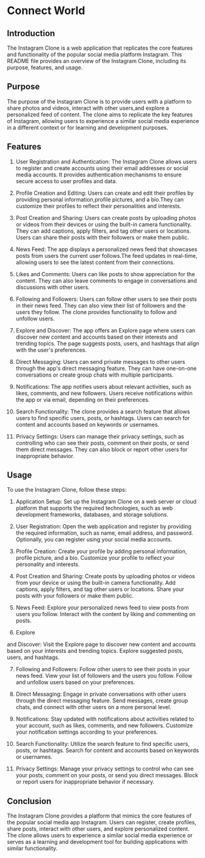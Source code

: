 # Connect World

## Introduction
The Instagram Clone is a web application that replicates the core features and functionality of the popular social media platform Instagram. This README file provides an overview of the Instagram Clone, including its purpose, features, and usage.

## Purpose
The purpose of the Instagram Clone is to provide users with a platform to share photos and videos, interact with other users,and explore a personalized feed of content. The clone aims to replicate the key features of Instagram, allowing users to experience a similar social media experience in a different context or for learning and development purposes.

## Features
1. User Registration and Authentication: The Instagram Clone allows users to register and create accounts using their email addresses or social media accounts. It provides authentication mechanisms to ensure secure access to user profiles and data.

2. Profile Creation and Editing: Users can create and edit their profiles by providing personal information,profile pictures, and a bio.They can customize their profiles to reflect their personalities and interests.

3. Post Creation and Sharing: Users can create posts by uploading photos or videos from their devices or using the built-in camera functionality. They can add captions, apply filters, and tag other users or locations. Users can share their posts with their followers or make them public.

4. News Feed: The app displays a personalized news feed that showcases posts from users the current user follows.The feed updates in real-time, allowing users to see the latest content from their connections.

5. Likes and Comments: Users can like posts to show appreciation for the content. They can also leave comments to engage in conversations and discussions with other users.

6. Following and Followers: Users can follow other users to see their posts in their news feed. They can also view their list of followers and the users they follow. The clone provides functionality to follow and unfollow users.

7. Explore and Discover: The app offers an Explore page where users can discover new content and accounts based on their interests and trending topics. The page suggests posts, users, and hashtags that align with the user's preferences.

8. Direct Messaging: Users can send private messages to other users through the app's direct messaging feature. They can have one-on-one conversations or create group chats with multiple participants.

9. Notifications: The app notifies users about relevant activities, such as likes, comments, and new followers. Users receive notifications within the app or via email, depending on their preferences.

10. Search Functionality: The clone provides a search feature that allows users to find specific users, posts, or hashtags. Users can search for content and accounts based on keywords or usernames.

11. Privacy Settings: Users can manage their privacy settings, such as controlling who can see their posts, comment on their posts, or send them direct messages. They can also block or report other users for inappropriate behavior.

## Usage
To use the Instagram Clone, follow these steps:

1. Application Setup: Set up the Instagram Clone on a web server or cloud platform that supports the required technologies, such as web development frameworks, databases, and storage solutions.

2. User Registration: Open the web application and register by providing the required information, such as name, email address, and password. Optionally, you can register using your social media accounts.

3. Profile Creation: Create your profile by adding personal information, profile picture, and a bio. Customize your profile to reflect your personality and interests.

4. Post Creation and Sharing: Create posts by uploading photos or videos from your device or using the built-in camera functionality. Add captions, apply filters, and tag other users or locations. Share your posts with your followers or make them public.

5. News Feed: Explore your personalized news feed to view posts from users you follow. Interact with the content by liking and commenting on posts.

6. Explore

 and Discover: Visit the Explore page to discover new content and accounts based on your interests and trending topics. Explore suggested posts, users, and hashtags.

7. Following and Followers: Follow other users to see their posts in your news feed. View your list of followers and the users you follow. Follow and unfollow users based on your preferences.

8. Direct Messaging: Engage in private conversations with other users through the direct messaging feature. Send messages, create group chats, and connect with other users on a more personal level.

9. Notifications: Stay updated with notifications about activities related to your account, such as likes, comments, and new followers. Customize your notification settings according to your preferences.

10. Search Functionality: Utilize the search feature to find specific users, posts, or hashtags. Search for content and accounts based on keywords or usernames.

11. Privacy Settings: Manage your privacy settings to control who can see your posts, comment on your posts, or send you direct messages. Block or report users for inappropriate behavior if necessary.

## Conclusion
The Instagram Clone provides a platform that mimics the core features of the popular social media app Instagram. Users can register, create profiles, share posts, interact with other users, and explore personalized content. The clone allows users to experience a similar social media experience or serves as a learning and development tool for building applications with similar functionality.
